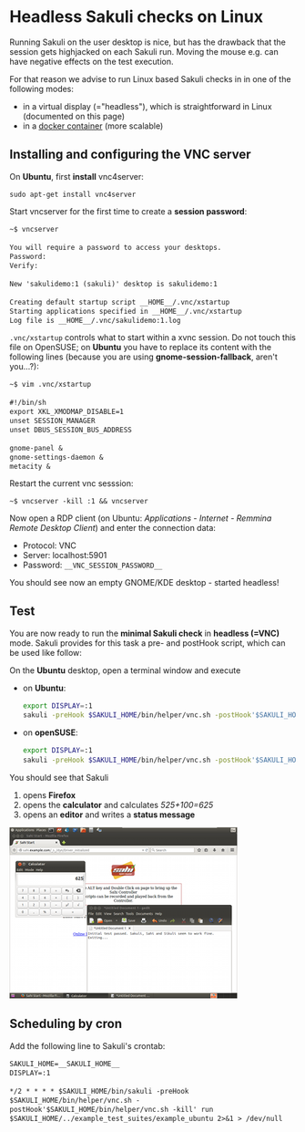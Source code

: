# Headless Sakuli checks on Linux

Running Sakuli on the user desktop is nice, but has the drawback that the session gets highjacked on each Sakuli run. Moving the mouse e.g. can have negative effects on the test execution. 

For that reason we advise to run Linux based Sakuli checks in in one of the following modes: 

* in a virtual display (="headless"), which is straightforward in Linux (documented on this page)
* in a [docker container](./docker-containers.md) (more scalable)

## Installing and configuring the VNC server

On **Ubuntu**, first **install** vnc4server: 

    sudo apt-get install vnc4server
    
Start vncserver for the first time to create a **session password**: 

    ~$ vncserver

    You will require a password to access your desktops.
    Password:
    Verify:

    New 'sakulidemo:1 (sakuli)' desktop is sakulidemo:1

    Creating default startup script __HOME__/.vnc/xstartup
    Starting applications specified in __HOME__/.vnc/xstartup
    Log file is __HOME__/.vnc/sakulidemo:1.log

`.vnc/xstartup` controls what to start within a xvnc session. Do not touch this file on OpenSUSE; on **Ubuntu** you have to replace its content with the following lines (because you are using  **gnome-session-fallback**, aren't you…?): 

    ~$ vim .vnc/xstartup  
    
    #!/bin/sh
    export XKL_XMODMAP_DISABLE=1
    unset SESSION_MANAGER
    unset DBUS_SESSION_BUS_ADDRESS

    gnome-panel &
    gnome-settings-daemon &
    metacity &

Restart the current vnc sesssion: 

    ~$ vncserver -kill :1 && vncserver
    
Now open a RDP client (on Ubuntu: *Applications - Internet - Remmina Remote Desktop Client*) and enter the connection data: 

* Protocol: VNC
* Server: localhost:5901
* Password: `__VNC_SESSION_PASSWORD__`

You should see now an empty GNOME/KDE desktop - started headless!


## Test

You are now ready to run the **minimal Sakuli check** in **headless (=VNC)** mode. Sakuli provides for this task a pre- and postHook script, which can be used like follow: 

On the **Ubuntu** desktop, open a terminal window and execute 

* on **Ubuntu**: 
    ```.bash
    export DISPLAY=:1
    sakuli -preHook $SAKULI_HOME/bin/helper/vnc.sh -postHook'$SAKULI_HOME/bin/helper/vnc.sh -kill' run __INST_DIR__/example_test_suites/example_ubuntu/
    ```
* on **openSUSE**: 
    ```.bash
    export DISPLAY=:1
    sakuli -preHook $SAKULI_HOME/bin/helper/vnc.sh -postHook'$SAKULI_HOME/bin/helper/vnc.sh -kill' run __INST_DIR__/example_test_suites/example_opensuse/ 
    ```
 
You should see that Sakuli

1.  opens **Firefox**
2.  opens the **calculator** and calculates *525+100=625* 
3.  opens an **editor** and writes a **status message**

![](pics/u_vnc_test.png)

## Scheduling by cron 

Add the following line to Sakuli's crontab: 

    SAKULI_HOME=__SAKULI_HOME__
    DISPLAY=:1
    
    */2 * * * * $SAKULI_HOME/bin/sakuli -preHook $SAKULI_HOME/bin/helper/vnc.sh -postHook'$SAKULI_HOME/bin/helper/vnc.sh -kill' run $SAKULI_HOME/../example_test_suites/example_ubuntu 2>&1 > /dev/null
